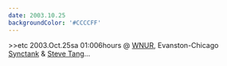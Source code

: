 ```yaml
---
date: 2003.10.25
backgroundColor: '#CCCCFF'
---
```


\>>etc 2003.Oct.25sa 01:006hours @ [WNUR](http://www.wnur.org/), Evanston-Chicago  
[Synctank](http://www.synctank.com/) & [Steve Tang](http://www.emphasisrecordings.com/)...